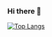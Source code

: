 ### Hi there 👋

<!--
**abdulmalik29/abdulmalik29** is a ✨ _special_ ✨ repository because its `README.md` (this file) appears on your GitHub profile.

Here are some ideas to get you started:

- 🔭 I’m currently working on ...
- 🌱 I’m currently learning ...
- 👯 I’m looking to collaborate on ...
- 🤔 I’m looking for help with ...
- 💬 Ask me about ...
- 📫 How to reach me: ...
- 😄 Pronouns: ...
- ⚡ Fun fact: ...

-->
[![Top Langs](https://github-readme-stats.vercel.app/api/top-langs/?username=abdulmalik29&langs_count=10&layout=compact&exclude_repo=stendhal_S1Team20)](https://github.com/anuraghazra/github-readme-stats)
